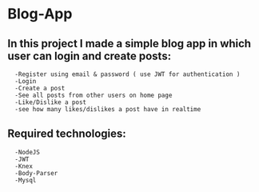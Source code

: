 # Blog-App

## In this project I made a simple blog app in which user can login and create posts:

      -Register using email & password ( use JWT for authentication )
      -Login
      -Create a post
      -See all posts from other users on home page
      -Like/Dislike a post
      -see how many likes/dislikes a post have in realtime
      
## Required technologies:

      -NodeJS
      -JWT
      -Knex
      -Body-Parser
      -Mysql
